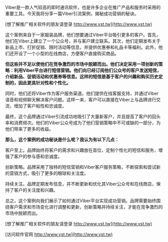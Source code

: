 Viber是一款人气较高的即时通讯软件，也是许多企业在推广产品和服务时采用的重要工具。今天我将分享一篇Viber引流案例，揭秘成功营销的秘诀。

[想了解推广相关软件的朋友请登录 http://www.vst.tw](http://www.vst.tw)

这个案例来自于一家服装品牌，他们想要通过Viber平台吸引更多的客户。首先，他们在Viber上建立了一个公众号，并与客户建立联系。其次，他们定期发布关于新品上市、打折促销、限时活动等信息，并提供优惠券和礼品卡等福利。此外，他们还开设了一个小型的在线商店，方便客户直接购买商品。

**但这些并不足以使他们在竞争激烈的市场中脱颖而出。他们决定采用一项创新的策略：利用Viber平台进行短信营销。他们向已经订阅他们公众号的客户发送短信，介绍新品、促销活动和优惠券等信息。这样的短信是基于客户的兴趣和购买历史定制的，因此更具针对性和个性化。**

同时，他们还将Viber作为客户服务渠道。他们提供在线客服支持，并通过Viber语音和视频聊天解决客户问题。这样一来，客户可以直接在Viber上与品牌进行交流，增加了客户粘性和忠诚度。

最终，这个品牌通过Viber引流成功地吸引了大量新客户，并且提高了客户的回头率和消费频次。他们的Viber公众号成为了他们营销策略中不可或缺的一部分，为他们带来了更多的收益。

**那么，这个案例的成功秘诀是什么呢？我认为有以下几点：**

客户至上。品牌始终将客户的需求和兴趣放在首位，定制个性化的短信和服务，增强了客户的参与感和忠诚度。

创新策略。品牌采用了独特的短信营销和Viber客户服务策略，不断探索和尝试新的营销方式，吸引了更多的眼球和关注度。

持续关注。品牌定期发布信息，并不断更新和优化其Viber公众号和在线商店，保持了客户的关注度和兴趣。

总之，这个案例向我们展示了如何通过Viber平台实现成功营销。品牌需要始终围绕客户需求和市场变化进行调整和更新，创新策略并持续关注，才能在竞争激烈的市场中脱颖而出。

[想了解推广相关软件的朋友请登录 http://www.vst.tw](http://www.vst.tw)


[访问软件官网 http://www.vst.tw](http://www.vst.tw)
